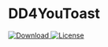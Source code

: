 # DD4YouToast


[ ![Download](https://api.bintray.com/packages/dd4you/DD4YouToast/in.dd4you.dd4youtoast/images/download.svg) ](https://bintray.com/dd4you/DD4YouToast/in.dd4you.dd4youtoast/_latestVersion)
[![License](https://img.shields.io/badge/license-Apache%202-4EB1BA.svg?style=flat-square)](https://www.apache.org/licenses/LICENSE-2.0.html)
